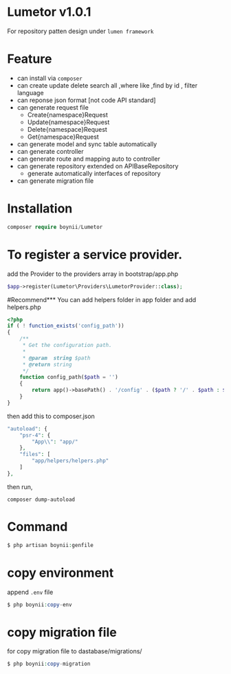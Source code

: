 # Lumetor v1.0.1
For repository patten design under `lumen framework`
# Feature 
- can install via `composer`
- can create update delete search all ,where like ,find by id , filter language 
- can reponse json format [not code API standard] 
- can generate request file 
	- Create{namespace}Request
	- Update{namespace}Request
	- Delete{namespace}Request
	- Get{namespace}Request
- can generate model and sync table automatically
- can generate controller 
- can generate route and mapping auto to controller
- can generate repository extended on APIBaseRepository
	- generate automatically interfaces of repository
- can generate migration file
# Installation 
```php
composer require boynii/Lumetor
```
# To register a service provider.
add the Provider to the providers array in bootstrap/app.php
```php
$app->register(Lumetor\Providers\LumetorProvider::class);
```
#Recommend***
You can add helpers folder in app folder and add helpers.php
```php
<?php
if ( ! function_exists('config_path'))
{
    /**
     * Get the configuration path.
     *
     * @param  string $path
     * @return string
     */
    function config_path($path = '')
    {
        return app()->basePath() . '/config' . ($path ? '/' . $path : $path);
    }
}
```
then add this to composer.json
```php
"autoload": {
    "psr-4": {
        "App\\": "app/"
    },
    "files": [
        "app/helpers/helpers.php"
    ]
},
```
then run,
```
composer dump-autoload
```


# Command
```php
$ php artisan boynii:genfile
```
# copy environment
 append `.env` file 
```php
$ php boynii:copy-env  
```
# copy migration file
for copy migration file to dastabase/migrations/
```php
$ php boynii:copy-migration 
```
